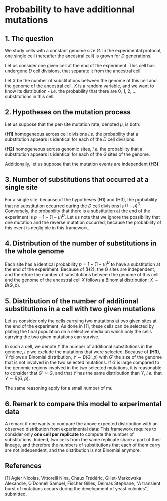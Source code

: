 # Probability to have additionnal mutations

## 1. The question

We study cells with a constant genome size $G$. In the experimental protocol, one single cell (hereafter the ancestral cell) is grown for $D$ generations. 

Let us consider one given cell at the end of the experiment. This cell has undergone $D$ cell divisions, that separate it from the ancestral cell.

Let $X$ be the number of substitutions between the genome of this cell and the genome of the ancestral cell. $X$ is a random variable, and we want to know its distribution - *i.e.* the probability that there are 0, 1, 2, ... substitutions in this cell.

## 2. Hypotheses on the mutation process

Let us suppose that the per-site mutation rate, denoted $\mu$, is both:

**(H1)** homogeneous across cell divisions *i.e.* the probability that a substitution appears is identical for each of the $D$ cell divisions.

**(H2)** homogeneous across genomic sites, *i.e.* the probability that a substitution appears is identical for each of the $G$ sites of the genome.

Additionally, let us suppose that the mutation events are independent **(H3)**. 


## 3. Number of substitutions that occurred at a single site

For a single site, because of the hypotheses (H1) and (H3), the probability that no substitution occurred during the $D$ cell divisions is $(1-\mu)^{D}$. Conversely, the probability that there is a substitution at the end of the experiment is $p = 1- (1-\mu)^{D}$. Let us note that we ignore the possibility that one mutation and the reverse mutation occurred, because the probability of this event is negligible in this framework.

## 4. Distribution of the number of substitutions in the whole genome

Each site has a identical probability $p = 1- (1-\mu)^{D}$ to have a substitution at the end of the experiment. Because of (H2), the $G$ sites are independent, and therefore the number of substitutions between the genome of this cell and the genome of the ancestral cell $X$ follows a Binomial distribution: $X \sim B(G, p)$.

## 5. Distribution of the number of additional substitutions in a cell with two given mutations

Let us consider only the cells carrying two mutations at two given sites at the end of the experiment. As done in [1], these cells can be selected by plating the final population on a selective media on which only the cells carrying the two given mutations can survive.

In such a cell, we denote $Y$ the number of additional substitutions in the genome, *i.e* we exclude the mutations that were selected. Because of **(H3)**, $Y$  follows a Binomial distribution, $Y \sim B(G', p)$ with $G'$ the size of the genome that is not involved in the two selected mutations. If $G$ is large compared to the genomic regions involved in the two selected mutations, it is reasonable to consider that $G' \simeq G$, and that $Y$ has the same distribution than $Y$, *i.e.* that $Y \sim B(G, p)$.

The same reasoning apply for a small number of mu

## 6. Remark to compare this model to experimental data
A remark if one wants to compare the above expected distribution with an observed distribution from experimental data: This framework requires to consider only **one cell per replicate** to compute the number of substitutions. Indeed, two cells from the same replicate share a part of their lineage, and therefore the numbers of substitutions that each of them carry are not independent, and the distribution is not Binomial anymore. 

## References
[1] Agier Nicolas, Vittorelli Nina, Chaux Frédéric, Gillet-Markowska Alexandre, O’Donnell Samuel, Fischer Gilles, Delmas Stéphane, "A transient burst of mutations occurs during the development of yeast colonies", submitted.
